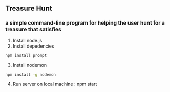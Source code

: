 ## Treasure Hunt ##

### a simple command-line program for helping the user hunt for a treasure that satisfies ###

1. Install node.js
2. Install depedencies
```bash
npm install prompt
```
3. Install nodemon
```bash
npm install -g nodemon
```
4. Run server on local machine : npm start
